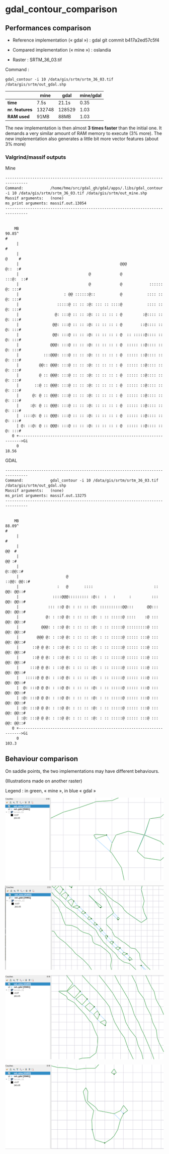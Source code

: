 # gdal_contour_comparison

## Performances comparison

* Reference implementation (« gdal ») : gdal git commit b417a2ed57c5f4

* Compared implementation (« mine ») : oslandia

* Raster : SRTM_36_03.tif

Command : 

```
gdal_contour -i 10 /data/gis/srtm/srtm_36_03.tif /data/gis/srtm/out_gdal.shp
```
      
|              | mine   | gdal   | mine/gdal |
|--------------|--------|--------|-----------|
| **time**         | 7.5s   | 21.1s  | 0.35      |
| **nr. features** | 132748 | 128529 | 1.03      |
| **RAM used**     | 91MB   | 88MB   | 1.03      |


The new implementation is then almost **3 times faster** than the initial one. It demands a very similar amount of RAM memory to execute (3% more).
The new implementation also generates a little bit more vector features (about 3% more)

### Valgrind/massif outputs

Mine
```
--------------------------------------------------------------------------------
Command:            /home/hme/src/gdal_gh/gdal/apps/.libs/gdal_contour -i 10 /data/gis/srtm/srtm_36_03.tif /data/gis/srtm/out_mine.shp
Massif arguments:   (none)
ms_print arguments: massif.out.13054
--------------------------------------------------------------------------------


    MB
90.85^                                                                       #
     |                                                                       #
     |                                                                 @     #
     |                                             @@@                 @::  :#
     |                               @             @                :::@:  ::#
     |                               @             @            :::::: @: :::#
     |                    : @@ ::::::@::           @           :::: :: @: :::#
     |                 :::::@ :: :: :@: ::: :: ::::@           :::: :: @: :::#
     |                @: :::@ :: :: :@: :: :: :: : @         :@:::: :: @: :::#
     |               @@: :::@ :: :: :@: :: :: :: : @        ::@:::: :: @: :::#
     |               @@: :::@ :: :: :@: :: :: :: : @  :: :::::@:::: :: @: :::#
     |              @@@: :::@ :: :: :@: :: :: :: : @  ::::: ::@:::: :: @: :::#
     |           :::@@@: :::@ :: :: :@: :: :: :: : @  ::::: ::@:::: :: @: :::#
     |         @@:: @@@: :::@ :: :: :@: :: :: :: : @  ::::: ::@:::: :: @: :::#
     |         @ :: @@@: :::@ :: :: :@: :: :: :: : @  ::::: ::@:::: :: @: :::#
     |       ::@ :: @@@: :::@ :: :: :@: :: :: :: : @  ::::: ::@:::: :: @: :::#
     |      @: @ :: @@@: :::@ :: :: :@: :: :: :: : @  ::::: ::@:::: :: @: :::#
     |     :@: @ :: @@@: :::@ :: :: :@: :: :: :: : @  ::::: ::@:::: :: @: :::#
     |  ::::@: @ :: @@@: :::@ :: :: :@: :: :: :: : @  ::::: ::@:::: :: @: :::#
     | @: ::@: @ :: @@@: :::@ :: :: :@: :: :: :: : @  ::::: ::@:::: :: @: :::#
   0 +----------------------------------------------------------------------->Gi
     0                                                                   18.56
```

GDAL
```
--------------------------------------------------------------------------------
Command:            gdal_contour -i 10 /data/gis/srtm/srtm_36_03.tif /data/gis/srtm/out_gdal.shp
Massif arguments:   (none)
ms_print arguments: massif.out.13275
--------------------------------------------------------------------------------


    MB
88.09^                                                                       #
     |                                                                       #
     |                                                                   @@  #
     |                                                                   @@ :#
     |                                                                @::@@::#
     |                     @                                       ::@@: @@::#
     |                 :   @       ::::                           :: @@: @@::#
     |               ::::@@@::::::::: :@::  :   :      :         ::: @@: @@::#
     |             ::: ::@ @: : :: :: :@: ::::::::::@@:::      @@::: @@: @@::#
     |            @: : ::@ @: : :: :: :@: : :: :::::@ ::::    :@ ::: @@: @@::#
     |          @@@: : ::@ @: : :: :: :@: : :: :::::@ :::::::::@ ::: @@: @@::#
     |        @@@ @: : ::@ @: : :: :: :@: : :: :::::@ ::::: :::@ ::: @@: @@::#
     |      ::@ @ @: : ::@ @: : :: :: :@: : :: :::::@ ::::: :::@ ::: @@: @@::#
     |      ::@ @ @: : ::@ @: : :: :: :@: : :: :::::@ ::::: :::@ ::: @@: @@::#
     |     :::@ @ @: : ::@ @: : :: :: :@: : :: :::::@ ::::: :::@ ::: @@: @@::#
     |   :::::@ @ @: : ::@ @: : :: :: :@: : :: :::::@ ::::: :::@ ::: @@: @@::#
     |  @: :::@ @ @: : ::@ @: : :: :: :@: : :: :::::@ ::::: :::@ ::: @@: @@::#
     | :@: :::@ @ @: : ::@ @: : :: :: :@: : :: :::::@ ::::: :::@ ::: @@: @@::#
     | :@: :::@ @ @: : ::@ @: : :: :: :@: : :: :::::@ ::::: :::@ ::: @@: @@::#
     | :@: :::@ @ @: : ::@ @: : :: :: :@: : :: :::::@ ::::: :::@ ::: @@: @@::#
   0 +----------------------------------------------------------------------->Gi
     0                                                                   103.3
```

## Behaviour comparison

On saddle points, the two implementations may have different behaviours.

(Illustrations made on another raster)

Legend : in green, « mine », in blue « gdal »

![cmp1](images/comparison_1.png)

![cmp2](images/comparison_2.png)

![cmp3](images/comparison_3.png)

![cmp4](images/comparison_4.png)

